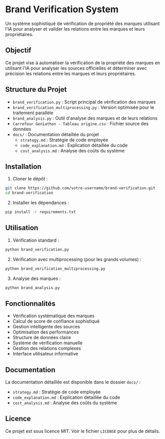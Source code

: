 # Brand Verification System

Un système sophistiqué de vérification de propriété des marques utilisant l'IA pour analyser et valider les relations entre les marques et leurs propriétaires.

## Objectif

Ce projet vise à automatiser la vérification de la propriété des marques en utilisant l'IA pour analyser les sources officielles et déterminer avec précision les relations entre les marques et leurs propriétaires.

## Structure du Projet

- `brand_verification.py` : Script principal de vérification des marques
- `brand_verification_multiprocessing.py` : Version optimisée pour le traitement parallèle
- `brand_analysis.py` : Outil d'analyse des marques et de leurs relations
- `Carrefour Geniathon - Tableau origine.csv` : Fichier source des données
- `docs/` : Documentation détaillée du projet
  - `strategy.md` : Stratégie de code employée
  - `code_explanation.md` : Explication détaillée du code
  - `cost_analysis.md` : Analyse des coûts du système

## Installation

1. Cloner le dépôt :
```bash
git clone https://github.com/votre-username/brand-verification.git
cd brand-verification
```

2. Installer les dépendances :
```bash
pip install -r requirements.txt
```

## Utilisation

1. Vérification standard :
```bash
python brand_verification.py
```

2. Vérification avec multiprocessing (pour les grands volumes) :
```bash
python brand_verification_multiprocessing.py
```

3. Analyse des marques :
```bash
python brand_analysis.py
```

## Fonctionnalités

- Vérification systématique des marques
- Calcul de score de confiance sophistiqué
- Gestion intelligente des sources
- Optimisation des performances
- Structure de données claire
- Système de vérification manuelle
- Gestion des relations complexes
- Interface utilisateur informative

## Documentation

La documentation détaillée est disponible dans le dossier `docs/` :
- `strategy.md` : Stratégie de code employée
- `code_explanation.md` : Explication détaillée du code
- `cost_analysis.md` : Analyse des coûts du système

## Licence

Ce projet est sous licence MIT. Voir le fichier `LICENSE` pour plus de détails. 